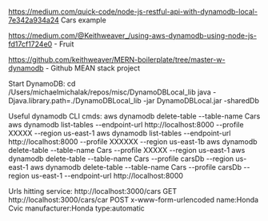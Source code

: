 https://medium.com/quick-code/node-js-restful-api-with-dynamodb-local-7e342a934a24   Cars example

https://medium.com/@Keithweaver_/using-aws-dynamodb-using-node-js-fd17cf1724e0   -   Fruit

https://github.com/keithweaver/MERN-boilerplate/tree/master-w-dynamodb  - Github MEAN stack project



Start DynamoDB:
cd /Users/michaelmichalak/repos/misc/DynamoDBLocal_lib
java -Djava.library.path=./DynamoDBLocal_lib -jar DynamoDBLocal.jar -sharedDb


Useful dynamodb CLI cmds:
 aws dynamodb delete-table --table-name Cars
 aws dynamodb list-tables --endpoint-url http://localhost:8000 --profile XXXXX --region us-east-1
 aws dynamodb list-tables --endpoint-url http://localhost:8000 --profile XXXXXX --region us-east-1b
 aws dynamodb delete-table --table-name Cars --profile XXXXX --region us-east-1
 aws dynamodb delete-table --table-name Cars --profile carsDb --region us-east-1
 aws dynamodb delete-table --table-name Cars --profile carsDb --region us-east-1 --endpoint-url http://localhost:8000


Urls hitting service:
http://localhost:3000/cars  GET
http://localhost:3000/cars/car  POST
    x-www-form-urlencoded
        name:Honda Cvic
        manufacturer:Honda
        type:automatic
